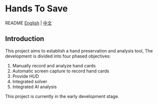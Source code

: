 # Hands To Save

README [English](README.md) | [中文](README.zh-CN.md)

## Introduction
This project aims to establish a hand preservation and analysis tool,
The development is divided into four phased objectives:

1. Manually record and analyze hand cards
2. Automatic screen capture to record hand cards
3. Provide HUD
4. Integrated solver
5. Integrated AI analysis

This project is currently in the early development stage.